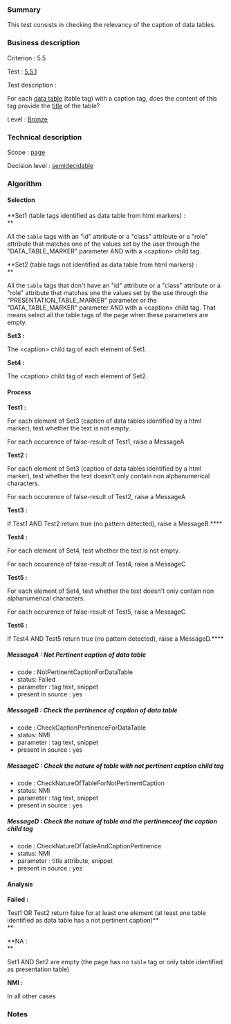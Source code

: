### Summary

This test consists in checking the relevancy of the caption of data
tables.

### Business description

Criterion : 5.5

Test : [5.5.1](http://accessiweb.org/index.php/accessiweb-22-english-version.html#test-5-5-1)

Test description :

For each [data
table](http://accessiweb.org/index.php/glossary-76.html#mTabDonnee)
(table tag) with a caption tag, does the content of this tag provide the
[title](http://accessiweb.org/index.php/glossary-76.html#mTitreTab) of
the table?

Level : [Bronze](/en/category/rules-design/accessiweb-11/level/bronze)

### Technical description

Scope : [page](/en/category/rules-design/accessiweb-11/scope/page)

Decision level :
[semidecidable](/en/category/rules-design/accessiweb-11/decision-level/semidecidable)

### Algorithm

#### Selection

**Set1 (table tags identified as data table from html markers) : \
**

All the `table` tags with an "id" attribute or a "class" attribute or a
"role" attribute that matches one of the values set by the user through
the "DATA\_TABLE\_MARKER" parameter AND with a <caption\> child tag.

**Set2 (table tags not identified as data table from html markers) :\
**

All the `table` tags that don't have an "id" attribute or a "class"
attribute or a "role" attribute that matches one the values set by the
use through the "PRESENTATION\_TABLE\_MARKER" parameter or the
"DATA\_TABLE\_MARKER" parameter AND with a <caption\> child tag. That
means select all the table tags of the page when these parameters are
empty.

**Set3 :**

The <caption\> child tag of each element of Set1.

**Set4 :**

The <caption\> child tag of each element of Set2.

#### Process

**Test1 :**

For each element of Set3 (caption of data tables identified by a html
marker), test whether the text is not empty.

For each occurence of false-result of Test1, raise a MessageA

**Test2 :**

For each element of Set3 (caption of data tables identified by a html
marker), test whether the text doesn't only contain non alphanumerical
characters.

For each occurence of false-result of Test2, raise a MessageA

**Test3 :**

If Test1 AND Test2 return true (no pattern detected), raise a
MessageB.****

**Test4 :**

For each element of Set4, test whether the text is not empty.

For each occurence of false-result of Test4, raise a MessageC

**Test5 :**

For each element of Set4, test whether the text doesn't only contain non
alphanumerical characters.

For each occurence of false-result of Test5, raise a MessageC

**Test6 :**

If Test4 AND Test5 return true (no pattern detected), raise a
MessageD.****

##### MessageA : Not Pertinent caption of data table

-   code : NotPertinentCaptionForDataTable
-   status: Failed
-   parameter : tag text, snippet
-   present in source : yes

##### MessageB : Check the pertinence of caption of data table

-   code : CheckCaptionPertinenceForDataTable
-   status: NMI
-   parameter : tag text, snippet
-   present in source : yes

##### MessageC : Check the nature of table with not pertinent caption child tag

-   code : CheckNatureOfTableForNotPertinentCaption
-   status: NMI
-   parameter : tag text, snippet
-   present in source : yes

##### MessageD : Check the nature of table and the pertinenceof the caption child tag

-   code : CheckNatureOfTableAndCaptionPertinence
-   status: NMI
-   parameter : title attribute, snippet
-   present in source : yes

#### Analysis

**Failed :**

Test1 OR Test2 return false for at least one element (at least one table
identified as data table has a not pertinent caption)**\
**

**NA : \
**

Set1 AND Set2 are empty (the page has no `table` tag or only table
identified as presentation table)

**NMI :**

In all other cases

### Notes


